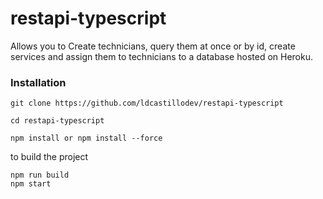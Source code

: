 # restapi-typescript


Allows you to Create technicians, query them at once or by id, create services and assign them to technicians to a database hosted on Heroku.



### Installation

```
git clone https://github.com/ldcastillodev/restapi-typescript
```

```
cd restapi-typescript
```

```
npm install or npm install --force
```


to build the project
```
npm run build
npm start
```
